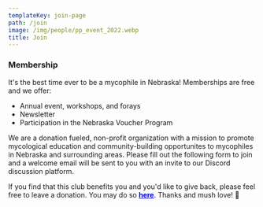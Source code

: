 ```yaml
---
templateKey: join-page
path: /join
image: /img/people/pp_event_2022.webp
title: Join
---
```

### Membership
It's the best time ever to be a mycophile in Nebraska! Memberships are free and we offer:
* Annual event, workshops, and forays
* Newsletter
* Participation in the Nebraska Voucher Program

We are a donation fueled, non-profit organization with a mission to promote mycological education and community-building opportunites to mycophiles in Nebraska and surrounding areas. Please fill out the following form to join and a welcome email will be sent to you with an invite to our Discord discussion platform. 

If you find that this club benefits you and you'd like to give back, please feel free to leave a donation. You may do so <a style="color:blue; font-weight:bold" target="_blank" href="https://www.paypal.com/donate?hosted_button_id=HPX3GSKB5VEXL">here</a>. Thanks and mush love! 🍄